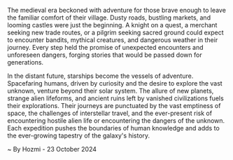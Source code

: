 
The medieval era beckoned with adventure for those brave enough to leave the familiar comfort of their village.  Dusty roads, bustling markets, and looming castles were just the beginning.  A knight on a quest, a merchant seeking new trade routes, or a pilgrim seeking sacred ground could expect to encounter bandits, mythical creatures, and dangerous weather in their journey.  Every step held the promise of unexpected encounters and unforeseen dangers, forging stories that would be passed down for generations.

In the distant future, starships become the vessels of adventure.  Spacefaring humans, driven by curiosity and the desire to explore the vast unknown, venture beyond their solar system.  The allure of new planets, strange alien lifeforms, and ancient ruins left by vanished civilizations fuels their explorations.  Their journeys are punctuated by the vast emptiness of space, the challenges of interstellar travel, and the ever-present risk of encountering hostile alien life or encountering the dangers of the unknown. Each expedition pushes the boundaries of human knowledge and adds to the ever-growing tapestry of the galaxy's history. 

~ By Hozmi - 23 October 2024
